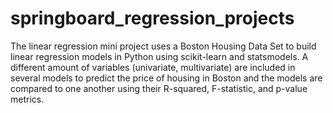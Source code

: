 # springboard_regression_projects

The linear regression mini project uses a Boston Housing Data Set to build linear regression models in Python using scikit-learn and statsmodels. A different amount of variables (univariate, multivariate) are included in several models to predict the price of housing in Boston and the models are compared to one another using their R-squared, F-statistic, and p-value metrics.
